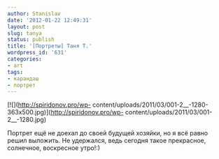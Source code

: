 ```yaml
---
author: Stanislav
date: '2012-01-22 12:49:31'
layout: post
slug: tanya
status: publish
title: '[Портреты] Таня Т.'
wordpress_id: '631'
categories:
- art
tags:
- карандаш
- портрет
---
```


[![](http://spiridonov.pro/wp-
content/uploads/2011/03/001-2__-1280-363x500.jpg)](http://spiridonov.pro/wp-
content/uploads/2011/03/001-2__-1280.jpg)

Портрет ещё не доехал до своей будущей хозяйки, но я всё равно решил выложить.
Не удержался, ведь сегодня такое прекрасное, солнечное, воскресное утро!:)

